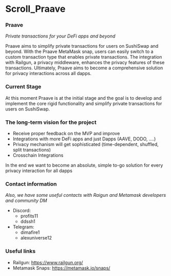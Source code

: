 # Scroll_Praave
### Praave

*Private transactions for your DeFi apps and beyond*

Praave aims to simplify private transactions for users on SushiSwap and beyond. With the Praave MetaMask snap, users can easily switch to a custom transaction type that enables private transactions. The integration with Railgun, a privacy middleware, enhances the privacy features of these transactions.  Ultimately, Praave aims to become a comprehensive solution for privacy interactions across all dapps.

### Current Stage

At this moment Praave is at the initial stage and the goal is to develop and implement the core rigid functionality and simplify private transactions for users on SushiSwap. 

### The long-term vision for the project

- Receive proper feedback on the MVP and improve
- Integrations with more DeFi apps and just Dapps (AAVE, DODO, ….)
- Privacy mechanism will get sophisticated (time-dependent, shuffled, split transactions)
- Crosschain Integrations

In the end we want to become an absolute, simple to-go solution for every privacy interaction for all dapps

### Contact information

*Also, we have some useful contacts with Raigun and Metamask developers and community DM*

- Discord:
    - profits11
    - ddssh1
- Telegram:
    - dimafire1
    - alexuniverse12

### Useful links
- Railgun: https://www.railgun.org/
- Metamask Snaps: https://metamask.io/snaps/
